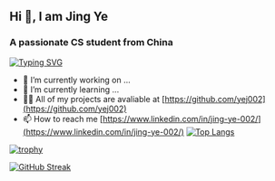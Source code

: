 ## Hi 👋, I am Jing Ye
### A passionate CS student from China
[![Typing SVG](https://readme-typing-svg.herokuapp.com?font=Brush+Script+MT&size=35&color=9919FF&background=F9D3FF85&vCenter=true&lines=Welcome+to+my+GitHub+Portfolio;++%E2%99%AA(%EF%BD%A5%CF%89%EF%BD%A5)%EF%BE%89+Thank+you)](https://git.io/typing-svg)

- 🔭 I’m currently working on ...
- 🌱 I’m currently learning ...
- 👨‍💻 All of my projects are avaliable at [https://github.com/yej002](https://github.com/yej002)
- 📫 How to reach me [https://www.linkedin.com/in/jing-ye-002/](https://www.linkedin.com/in/jing-ye-002/)
[![Top Langs](https://github-readme-stats.vercel.app/api/top-langs/?username=yej002&layout=compact)](https://github.com/anuraghazra/github-readme-stats)

[![trophy](https://github-profile-trophy.vercel.app/?username=yej002)](https://github.com/ryo-ma/github-profile-trophy)


[![GitHub Streak](https://github-readme-streak-stats.herokuapp.com/?user=yej002)](https://git.io/streak-stats)



